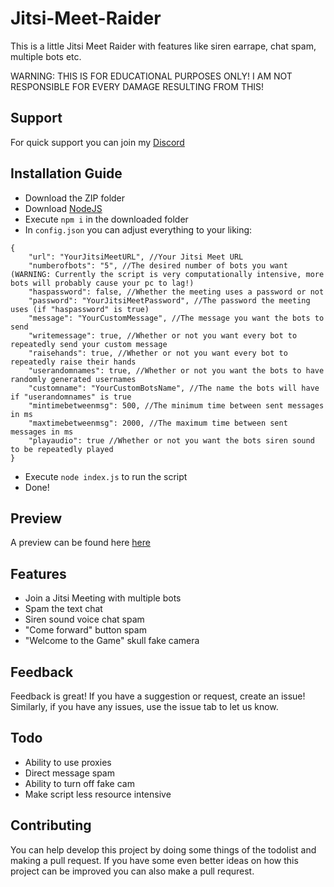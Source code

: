 # Jitsi-Meet-Raider
This is a little Jitsi Meet Raider with features like siren earrape, chat spam, multiple bots etc.

WARNING: THIS IS FOR EDUCATIONAL PURPOSES ONLY! I AM NOT RESPONSIBLE FOR EVERY DAMAGE RESULTING FROM THIS!

## Support
For quick support you can join my [Discord](https://discord.gg/QQaWvMkFbs)

## Installation Guide
- Download the ZIP folder
- Download [NodeJS](https://nodejs.org/en/download/)
- Execute `npm i` in the downloaded folder
- In `config.json` you can adjust everything to your liking:
```
{
    "url": "YourJitsiMeetURL", //Your Jitsi Meet URL
    "numberofbots": "5", //The desired number of bots you want (WARNING: Currently the script is very computationally intensive, more bots will probably cause your pc to lag!)
    "haspassword": false, //Whether the meeting uses a password or not
    "password": "YourJitsiMeetPassword", //The password the meeting uses (if "haspassword" is true)
    "message": "YourCustomMessage", //The message you want the bots to send
    "writemessage": true, //Whether or not you want every bot to repeatedly send your custom message
    "raisehands": true, //Whether or not you want every bot to repeatedly raise their hands
    "userandomnames": true, //Whether or not you want the bots to have randomly generated usernames
    "customname": "YourCustomBotsName", //The name the bots will have if "userandomnames" is true
    "mintimebetweenmsg": 500, //The minimum time between sent messages in ms
    "maxtimebetweenmsg": 2000, //The maximum time between sent messages in ms
    "playaudio": true //Whether or not you want the bots siren sound to be repeatedly played
}
```
- Execute `node index.js` to run the script
- Done!

## Preview
A preview can be found here [here](https://www.youtube.com/watch?v=HJ_AXiK7gyo&ab_channel=RootK1d)


## Features
- Join a Jitsi Meeting with multiple bots
- Spam the text chat
- Siren sound voice chat spam
- "Come forward" button spam
- "Welcome to the Game" skull fake camera

## Feedback
Feedback is great! If you have a suggestion or request, create an issue! Similarly, if you have any issues, use the issue tab to let us know.

## Todo
- Ability to use proxies
- Direct message spam
- Ability to turn off fake cam
- Make script less resource intensive

## Contributing
You can help develop this project by doing some things of the todolist and making a pull request. If you have some even better ideas on how this project can be improved you can also make a pull requrest.

